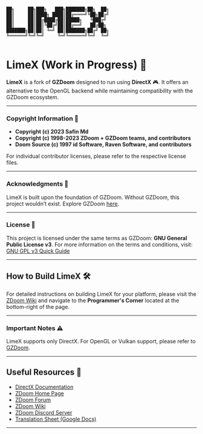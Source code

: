 ```
██╗     ██╗███╗   ███╗███████╗██╗  ██╗
██║     ██║████╗ ████║██╔════╝╚██╗██╔╝
██║     ██║██╔████╔██║█████╗   ╚███╔╝ 
██║     ██║██║╚██╔╝██║██╔══╝   ██╔██╗ 
███████╗██║██║ ╚═╝ ██║███████╗██╔╝ ██╗
╚══════╝╚═╝╚═╝     ╚═╝╚══════╝╚═╝  ╚═╝
                                      
```
# LimeX (Work in Progress) 🚧

**LimeX** is a fork of **GZDoom** designed to run using **DirectX** 🎮. It offers an alternative to the OpenGL backend while maintaining compatibility with the GZDoom ecosystem.

---

### Copyright Information 📜

- **Copyright (c) 2023 Safin Md** 
- **Copyright (c) 1998-2023 ZDoom + GZDoom teams, and contributors**
- **Doom Source (c) 1997 id Software, Raven Software, and contributors**

For individual contributor licenses, please refer to the respective license files.

---

### Acknowledgments 🙏

LimeX is built upon the foundation of GZDoom. Without GZDoom, this project wouldn’t exist. Explore GZDoom [here](https://github.com/Zdoom/GZdoom).

---

### License 📝

This project is licensed under the same terms as GZDoom: **GNU General Public License v3**. For more information on the terms and conditions, visit:  
[GNU GPL v3 Quick Guide](https://www.gnu.org/licenses/quick-guide-gplv3.en.html)

---

## How to Build LimeX 🛠️

For detailed instructions on building LimeX for your platform, please visit the [ZDoom Wiki](https://zdoom.org/wiki/) and navigate to the **Programmer's Corner** located at the bottom-right of the page.

---

### Important Notes ⚠️

LimeX supports only DirectX. For OpenGL or Vulkan support, please refer to [GZDoom](https://github.com/Zdoom/GZdoom).

---

## Useful Resources 🔗

- [DirectX Documentation](https://learn.microsoft.com/en-us/windows/win32/directx)
- [ZDoom Home Page](https://zdoom.org/)
- [ZDoom Forum](https://forum.zdoom.org/)
- [ZDoom Wiki](https://zdoom.org/wiki/)
- [ZDoom Discord Server](https://dsc.gg/zdoom)
- [Translation Sheet (Google Docs)](https://docs.google.com/spreadsheets/d/1pvwXEgytkor9SClCiDn4j5AH7FedyXS-ocCbsuQIXDU/edit?usp=sharing)

---
